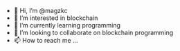 - 👋 Hi, I’m @magzkc
- 👀 I’m interested in blockchain
- 🌱 I’m currently learning programming
- 💞️ I’m looking to collaborate on blockchain programming
- 📫 How to reach me ...

<!---
magzkc/magzkc is a ✨ special ✨ repository because its `README.md` (this file) appears on your GitHub profile.
You can click the Preview link to take a look at your changes.
--->
